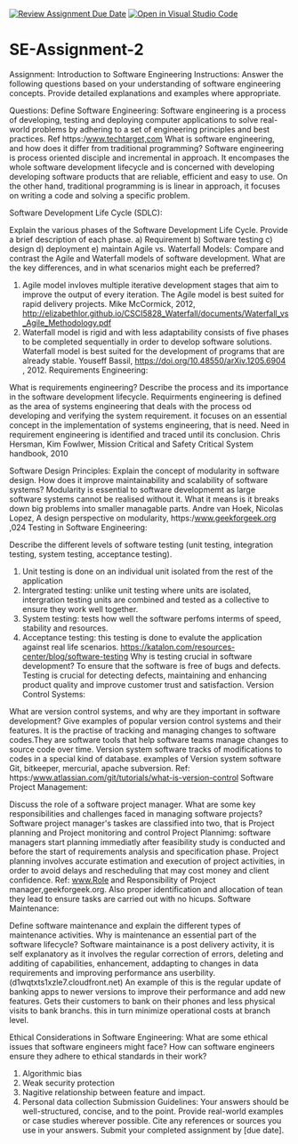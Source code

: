 [![Review Assignment Due Date](https://classroom.github.com/assets/deadline-readme-button-24ddc0f5d75046c5622901739e7c5dd533143b0c8e959d652212380cedb1ea36.svg)](https://classroom.github.com/a/-ucQIGTc)
[![Open in Visual Studio Code](https://classroom.github.com/assets/open-in-vscode-718a45dd9cf7e7f842a935f5ebbe5719a5e09af4491e668f4dbf3b35d5cca122.svg)](https://classroom.github.com/online_ide?assignment_repo_id=15233828&assignment_repo_type=AssignmentRepo)
# SE-Assignment-2
Assignment: Introduction to Software Engineering
Instructions:
Answer the following questions based on your understanding of software engineering concepts. Provide detailed explanations and examples where appropriate.

Questions:
Define Software Engineering:
Software engineering is a process of developing, testing and deploying computer applications to solve real-world problems by adhering to a set of engineering principles and best practices. Ref https:/www.techtarget,com
What is software engineering, and how does it differ from traditional programming? 
Software engineering is process oriented disciple and incremental in approach. It encompases the whole software development lifecycle and is concerned with developing developing software products that are reliable, efficient and easy to use. On the other hand, traditional programming is is linear in approach, it focuses on writing a code and solving a specific problem.

Software Development Life Cycle (SDLC):

Explain the various phases of the Software Development Life Cycle. Provide a brief description of each phase.
a) Requirement
b) Software testing
c) design
d) deployment
e) maintain
Agile vs. Waterfall Models:
Compare and contrast the Agile and Waterfall models of software development. What are the key differences, and in what scenarios might each be preferred?
1. Agile model invloves multiple iterative development stages that aim to improve the output of every iteration. The Agile model is best suited for rapid delivery projects. Mike McCormick, 2012, http://elizabethlor.github.io/CSCI5828_Waterfall/documents/Waterfall_vs_Agile_Methodology.pdf
2. Waterfall model is rigid and with less adaptability consists of five phases to be completed sequentially in order to develop software solutions. Waterfall model is best suited for the development of programs that are already stable. Youseff Bassil, https://doi.org/10.48550/arXiv.1205.6904 , 2012.
Requirements Engineering:

What is requirements engineering? Describe the process and its importance in the software development lifecycle.
Requirments engineering is defined as the area of systems engineering that deals with the process od developing and verifying the system requirement. it focuses on an essential concept in the implementation of systems engineering, that is need. Need in requirement engineering is identified and traced until its conclusion. Chris Hersman, Kim Fowlwer, Mission Critical and Safety Critical System handbook, 2010

Software Design Principles:
Explain the concept of modularity in software design. How does it improve maintainability and scalability of software systems?
Modularity is essential to software developmemt as large software systems cannot be realised without it. What it means is it breaks down big problems into smaller managable parts. Andre van Hoek, Nicolas Lopez, A design perspective on modularity, https:/www.geekforgeek.org ,024
Testing in Software Engineering:

Describe the different levels of software testing (unit testing, integration testing, system testing, acceptance testing).
1. Unit testing is done on an individual unit isolated from the rest of the application
2. Intergrated testing: unlike unit testing where units are isolated, intergration testing units are combined and tested as a collective to ensure they work well together.
3. System testing: tests how well the software perfoms interms of speed, stability and resources.
4. Acceptance testing: this testing is done to evalute the application against real life scenarios. https://katalon.com/resources-center/blog/software-testing 
 Why is testing crucial in software development? To ensure that the software is free of bugs and defects. Testing is crucial for detecting defects, maintaining and enhancing product quality and improve customer trust and satisfaction.
Version Control Systems:

What are version control systems, and why are they important in software development? Give examples of popular version control systems and their features.
It is the practise of tracking and managing changes to software codes.They are software tools that help software teams manage changes to source code over time. Version system software tracks of modifications to codes in a special kind of database. 
examples of Version system software Git, bitkeeper, mercurial, apache subversion. Ref: https:/www.atlassian.com/git/tutorials/what-is-version-control
Software Project Management:

Discuss the role of a software project manager. What are some key responsibilities and challenges faced in managing software projects?
Software project manager's taskes are classified into two, that is Project planning and Project monitoring and control
Project Plannimg: software managers start planning immediatly after feasibility study is conducted and before the start of requirements analysis and specification phase. Project planning involves accurate estimation and execution of project activities, in order to avoid delays and rescheduling that may cost money and client confidence. Ref: www.Role and Responsibility of Project manager,geekforgeek.org. Also proper identification and allocation of tean they lead to ensure tasks are carried out with no hicups. 
Software Maintenance:

Define software maintenance and explain the different types of maintenance activities. Why is maintenance an essential part of the software lifecycle?
Software maintainance is a post delivery activity, it is self explanatory as it involves the regular correction of errors, deleting and additing of capabilities, enhancement, addapting to changes in data requirements and improving performance ans userbility. (d1wqtxts1xzle7.cloudfront.net) 
 An example of this is the regular update of banking apps to newer versions to improve their performance and add new features. Gets their customers to bank on their phones and less physical visits to bank branchs. this in turn minimize operational costs at branch level.

Ethical Considerations in Software Engineering:
What are some ethical issues that software engineers might face? How can software engineers ensure they adhere to ethical standards in their work?
1. Algorithmic bias
2. Weak security protection
3. Nagitive relationship between feature and impact.
4. Personal data collection
Submission Guidelines:
Your answers should be well-structured, concise, and to the point.
Provide real-world examples or case studies wherever possible.
Cite any references or sources you use in your answers.
Submit your completed assignment by [due date].
